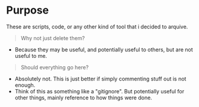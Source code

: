 # Purpose
These are scripts, code, or any other kind of tool that i decided to arquive.

> Why not just delete them?
- Because they may be useful, and potentially useful to others, but are not useful to me.

> Should everything go here?
- Absolutely not. This is just better if simply commenting stuff out is not enough.
- Think of this as something like a "gitignore". But potentially useful for other things, mainly reference to how things were done.
